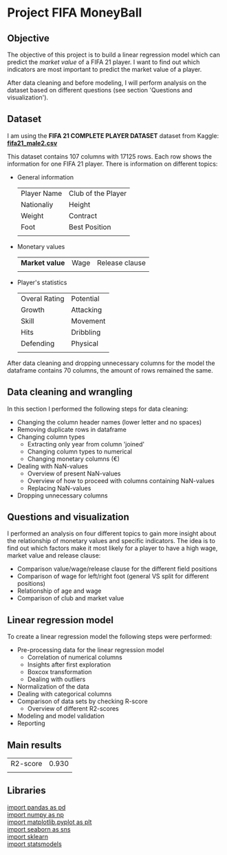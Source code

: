 # Project FIFA MoneyBall

## Objective

The objective of this project is to build a linear regression model which can predict the *market value* of a FIFA 21 player. I want to find out which indicators are most important to predict the market value of a player.

After data cleaning and before modeling, I will perform analysis on the dataset based on different questions (see section 'Questions and visualization'). 


## Dataset

I am using the **FIFA 21 COMPLETE PLAYER DATASET** dataset from Kaggle: [**fifa21_male2.csv**](https://www.kaggle.com/ekrembayar/fifa-21-complete-player-dataset?select=fifa21_male2.csv)

This dataset contains 107 columns with 17125 rows. Each row shows the information for one FIFA 21 player. There is information on different topics:

- General information

   |   |   |
    |---|---|
    |  Player Name | Club of the Player   |
    | Nationaliy  | Height  |
    | Weight  |  Contract |
    |  Foot | Best Position  |
    |||
    
- Monetary values

  |   |   ||
    |---|---|---|
    |  **Market value** | Wage   | Release clause |
    ||||

- Player's statistics

   |   |   |
    |---|---|
    |  Overal Rating | Potential   |
    | Growth  | Attacking  |
    | Skill  |  Movement |
    |  Hits | Dribbling  |
    | Defending|Physical|
    |||

After data cleaning and dropping unnecessary columns for the model the dataframe contains 70 columns, the amount of rows remained the same.

## Data cleaning and wrangling

In this section I performed the following steps for data cleaning:

- Changing the column header names (lower letter and no spaces)
- Removing duplicate rows in dataframe
- Changing column types
    - Extracting only year from column 'joined'
    - Changing column types to numerical
    - Changing monetary columns (€)
- Dealing with NaN-values
    - Overview of present NaN-values
    - Overview of how to proceed with columns containing NaN-values
    - Replacing NaN-values
- Dropping unnecessary columns


## Questions and visualization

I performed an analysis on four different topics to gain more insight about the relationship of monetary values and specific indicators. The idea is to find out which factors make it most likely for a player to have a high wage, market value and release clause:

- Comparison value/wage/release clause for the different field positions
- Comparison of wage for left/right foot (general VS split for different positions)
- Relationship of age and wage
- Comparison of club and market value


## Linear regression model

To create a linear regression model the following steps were performed:

- Pre-processing data for the linear regression model
    - Correlation of numerical columns
    - Insights after first exploration
    - Boxcox transformation
    - Dealing with outliers
- Normalization of the data
- Dealing with categorical columns
- Comparison of data sets by checking R-score
    - Overview of different R2-scores
- Modeling and model validation
- Reporting

## Main results

|||
|:---:| :---:|
|R2-score| 0.930|
|||

## Libraries

[import pandas as pd](https://pandas.pydata.org/)<br>
[import numpy as np](https://numpy.org/doc/)<br>
[import matplotlib.pyplot as plt](https://matplotlib.org/3.1.1/contents.html)<br>
[import seaborn as sns](https://seaborn.pydata.org/)<br>
[import sklearn](https://scikit-learn.org/stable/index.html)<br>
[import statsmodels](https://www.statsmodels.org/stable/index.html)



